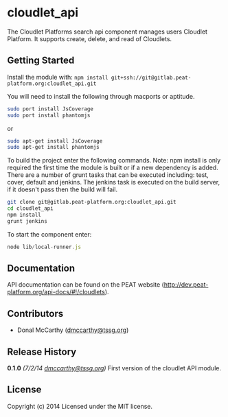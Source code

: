 # cloudlet_api

The Cloudlet Platforms search api component manages users Cloudlet Platform. It supports create, delete, and read of Cloudlets.

## Getting Started
Install the module with: `npm install git+ssh://git@gitlab.peat-platform.org:cloudlet_api.git`

You will need to install the following through macports or aptitude.

```bash
sudo port install JsCoverage
sudo port install phantomjs
```

or

```bash
sudo apt-get install JsCoverage
sudo apt-get install phantomjs
```

To build the project enter the following commands. Note: npm install is only required the first time the module is built or if a new dependency is added. There are a number of grunt tasks that can be executed including: test, cover, default and jenkins. The jenkins task is executed on the build server, if it doesn't pass then the build will fail.

```bash
git clone git@gitlab.peat-platform.org:cloudlet_api.git
cd cloudlet_api
npm install
grunt jenkins
```

To start the component enter:

```javascript
node lib/local-runner.js
```

## Documentation

API documentation can be found on the PEAT website (http://dev.peat-platform.org/api-docs/#!/cloudlets).


## Contributors

* Donal McCarthy (dmccarthy@tssg.org)


## Release History
**0.1.0** *(7/2/14 dmccarthy@tssg.org)* First version of the cloudlet API module.


## License
Copyright (c) 2014
Licensed under the MIT license.

